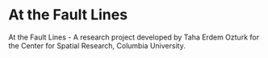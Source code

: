 # At the Fault Lines
 At the Fault Lines - A research project developed by Taha Erdem Ozturk for the Center for Spatial Research, Columbia University.
